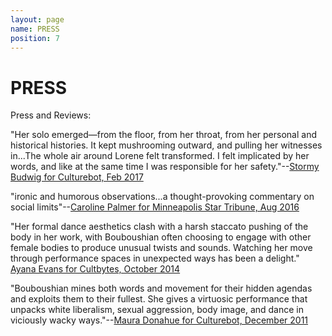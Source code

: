 ```yaml
---
layout: page
name: PRESS
position: 7
---
```


# PRESS

Press and Reviews:

"Her solo emerged—from the floor, from her throat, from her personal and historical histories. It kept mushrooming outward, and pulling her witnesses in...The whole air around Lorene felt transformed. I felt implicated by her words, and like at the same time I was responsible for her safety."--[Stormy Budwig for Culturebot, Feb 2017](https://www.culturebot.org/2017/02/26906/overlap-intersections-and-emergence-in-dance-performance/)

"ironic and humorous observations...a thought-provoking commentary on social limits"--[Caroline Palmer for Minneapolis Star Tribune, Aug 2016](http://www.startribune.com/as-metallica-raged-nearby-performance-artists-lit-their-own-fire-without-pyro/391047911/)


"Her formal dance aesthetics clash with a harsh staccato pushing of the body in her work, with Bouboushian often choosing to engage with other female bodies to produce unusual twists and sounds. Watching her move through performance spaces in unexpected ways has been a delight." [Ayana Evans for Cultbytes, October 2014](http://cultbytes.com/all/artist-lorene-bouboushian/)

"Bouboushian mines both words and movement for their hidden agendas and exploits them to their fullest. She gives a virtuosic performance that unpacks white liberalism, sexual aggression, body image, and dance in viciously wacky ways."--[Maura Donahue for Culturebot, December 2011](https://www.culturebot.org/2011/12/11860/mauras-week/)






